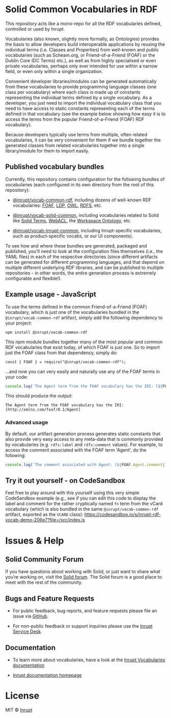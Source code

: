 # Solid Common Vocabularies in RDF

This repository acts like a mono-repo for all the RDF vocabularies defined,
controlled or used by Inrupt.

Vocabularies (also known, slightly more formally, as Ontologies) provides the
basis to allow developers build interoperable applications by reusing the
individual terms (i.e. Classes and Properties) from well-known and public
vocabularies (such as Scheam.org, or Friend-of-a-Friend (FOAF) or the Dublin
Core (DC Terms) etc.), as well as from highly specialised or even private
vocabularies, perhaps only ever intended for use within a narrow field, or
even only within a single organization.

Convenient developer libraries/modules can be generated automatically from
these vocabularies to provide programming language classes (one class per
vocabulary) where each class is made up of constants representing the
individual terms defined by a single vocabulary. As a developer, you just
need to import the individual vocabulary class that you need to have access
to static constants representing each of the terms defined in that
vocabulary (see the example below showing how easy it is to access the
terms from the popular Friend-of-a-Friend (FOAF) RDF vocabulary).

Because developers typically use terms from multiple, often related
vocabularies, it can be very convenient for them if we bundle together the
generated classes from related vocabularies together into a single
library/module for them to import easily.

## Published vocabulary bundles

Currently, this repository contains configuration for the following bundles of
vocabularies (each configured in its own directory from the root of this
repository):

 - [@inrupt/vocab-common-rdf](https://www.npmjs.com/package/@inrupt/vocab-common-rdf),
 including dozens of well-known RDF vocabularies: [FOAF](http://xmlns.com/foaf/spec/), 
 [LDP](http://www.w3.org/ns/ldp#), [OWL](http://www.w3.org/2002/07/owl#),
 [RDFS](http://www.w3.org/2000/01/rdf-schema#), etc.
 
 - [@inrupt/vocab-solid-common](https://www.npmjs.com/package/@inrupt/vocab-solid-common), 
 including vocabularies related to Solid like [Solid Terms](https://www.w3.org/ns/solid/terms), 
 [WebACL](http://www.w3.org/ns/auth/acl#), the [Workspace Ontology](http://www.w3.org/ns/pim/space), etc.
 
 - [@inrupt/vocab-inrupt-common](https://www.npmjs.com/package/@inrupt/vocab-inrupt-common), 
 including Inrupt-specific vocabularies, such as product-specific vocabs, or our
 UI components).

To see how and where these bundles are generated, packaged and published, you'll
need to look at the configuration files themselves (i.e., the YAML files) in each
of the respective directories (since different artifacts can be generated for
different programming languages, and that depend on multiple different underlying
RDF libraries, and can be published to multiple repositories - in other words,
the entire generation process is extremely configurable and flexible!).

## Example usage - JavaScript

To use the terms defined in the common Friend-of-a-Friend (FOAF) vocabulary,
which is just one of the vocabularies bundled in the `@inrupt/vocab-common-rdf`
artifact, simply add the following dependency to your project:

```shell
npm install @inrupt/vocab-common-rdf
```

This npm module bundles together many of the most popular and common RDF
vocabularies that exist today, of which FOAF is just one. So to import just the
FOAF class from that dependency, simply do:
```
const { FOAF } = require("@inrupt/vocab-common-rdf");
```

...and now you can very easily and naturally use any of the FOAF terms in your
code:
```javascript
console.log(`The Agent term from the FOAF vocabulary has the IRI: [${FOAF.Agent}]`);
```

This should produce the output:
```shell
The Agent term from the FOAF vocabulary has the IRI: [http://xmlns.com/foaf/0.1/Agent]
```

### Advanced usage

By default, our artifact generation process generates static constants that
also provide very easy access to any meta-data that is commonly provided by
vocabularies (e.g. `rdfs:label` and `rdfs:comment` values). For example, to
access the comment associated with the FOAF term 'Agent', do the following:

```javascript
console.log(`The comment associated with Agent: [${FOAF.Agent.comment}]`);
```

## Try it out yourself - on CodeSandbox

Feel free to play around with this yourself using this very simple CodeSandbox
example (e.g., see if you can edit this code to display the label and comment for
the rather cryptically named `fn` term from the vCard vocabulary (which is also
bundled in the same `@inrupt/vocab-common-rdf` artifact, exported as the `VCARD`
class): https://codesandbox.io/s/inrupt-rdf-vocab-demo-206e7?file=/src/index.js

# Issues & Help

## Solid Community Forum

If you have questions about working with Solid, or just want to share what
you’re working on, visit the [Solid forum](https://forum.solidproject.org/). The
Solid forum is a good place to meet with the rest of the community.

## Bugs and Feature Requests

- For public feedback, bug reports, and feature requests please file an issue
via [GitHub](https://github.com/inrupt/solid-vocab-common-rdf/issues/).

- For non-public feedback or support inquiries please use the
[Inrupt Service Desk](https://inrupt.atlassian.net/servicedesk).

## Documentation
- To learn more about vocabularies, have a look at the
[Inrupt Vocabularies documentation](https://solidproject.org/for-developers/apps/vocabularies)
 
- [Inrupt documentation homepage](https://docs.inrupt.com/)

# License

MIT © [Inrupt](https://inrupt.com)
